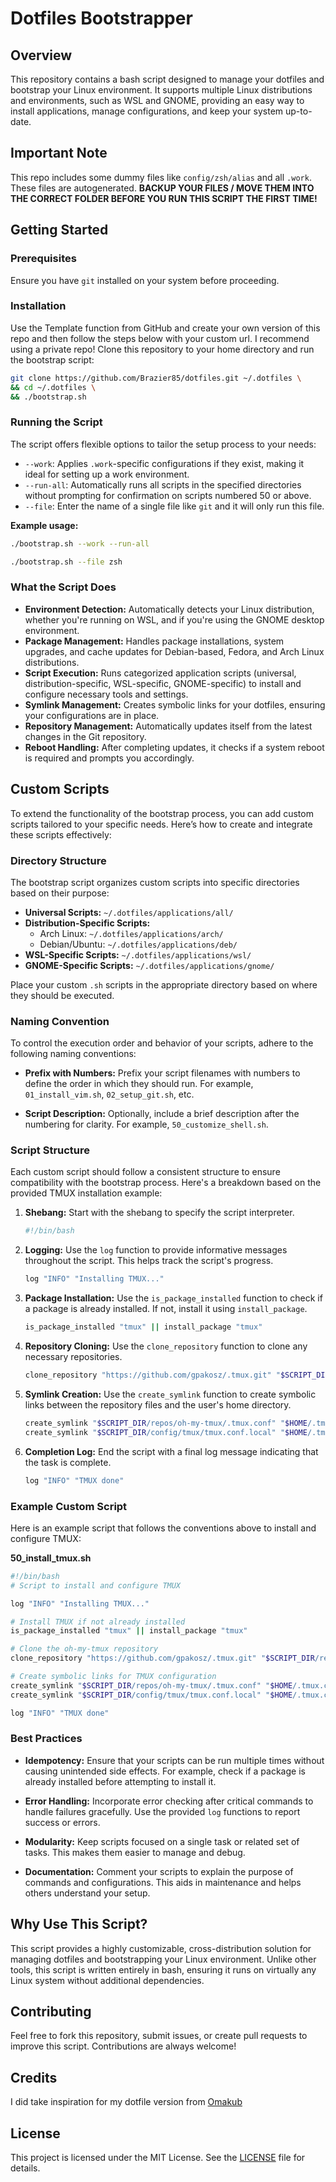 # Dotfiles Bootstrapper

## Overview
This repository contains a bash script designed to manage your dotfiles and bootstrap your Linux environment. It supports multiple Linux distributions and environments, such as WSL and GNOME, providing an easy way to install applications, manage configurations, and keep your system up-to-date.

## Important Note
This repo includes some dummy files like `config/zsh/alias` and all `.work`. These files are autogenerated.
**BACKUP YOUR FILES / MOVE THEM INTO THE CORRECT FOLDER BEFORE YOU RUN THIS SCRIPT THE FIRST TIME!**

## Getting Started

### Prerequisites
Ensure you have `git` installed on your system before proceeding.

### Installation
Use the Template function from GitHub and create your own version of this repo and then follow the steps below with your custom url. I recommend using a private repo!
Clone this repository to your home directory and run the bootstrap script:

```bash
git clone https://github.com/Brazier85/dotfiles.git ~/.dotfiles \
&& cd ~/.dotfiles \
&& ./bootstrap.sh
```

### Running the Script
The script offers flexible options to tailor the setup process to your needs:

- `--work`: Applies `.work`-specific configurations if they exist, making it ideal for setting up a work environment.
- `--run-all`: Automatically runs all scripts in the specified directories without prompting for confirmation on scripts numbered 50 or above.
- `--file`: Enter the name of a single file like `git` and it will only run this file.

**Example usage:**

```bash
./bootstrap.sh --work --run-all

./bootstrap.sh --file zsh
```

### What the Script Does
- **Environment Detection:** Automatically detects your Linux distribution, whether you're running on WSL, and if you're using the GNOME desktop environment.
- **Package Management:** Handles package installations, system upgrades, and cache updates for Debian-based, Fedora, and Arch Linux distributions.
- **Script Execution:** Runs categorized application scripts (universal, distribution-specific, WSL-specific, GNOME-specific) to install and configure necessary tools and settings.
- **Symlink Management:** Creates symbolic links for your dotfiles, ensuring your configurations are in place.
- **Repository Management:** Automatically updates itself from the latest changes in the Git repository.
- **Reboot Handling:** After completing updates, it checks if a system reboot is required and prompts you accordingly.

## Custom Scripts

To extend the functionality of the bootstrap process, you can add custom scripts tailored to your specific needs. Here’s how to create and integrate these scripts effectively:

### Directory Structure
The bootstrap script organizes custom scripts into specific directories based on their purpose:

- **Universal Scripts:** `~/.dotfiles/applications/all/`
- **Distribution-Specific Scripts:**
  - Arch Linux: `~/.dotfiles/applications/arch/`
  - Debian/Ubuntu: `~/.dotfiles/applications/deb/`
- **WSL-Specific Scripts:** `~/.dotfiles/applications/wsl/`
- **GNOME-Specific Scripts:** `~/.dotfiles/applications/gnome/`

Place your custom `.sh` scripts in the appropriate directory based on where they should be executed.

### Naming Convention
To control the execution order and behavior of your scripts, adhere to the following naming conventions:

- **Prefix with Numbers:** Prefix your script filenames with numbers to define the order in which they should run. For example, `01_install_vim.sh`, `02_setup_git.sh`, etc.

- **Script Description:** Optionally, include a brief description after the numbering for clarity. For example, `50_customize_shell.sh`.

### Script Structure
Each custom script should follow a consistent structure to ensure compatibility with the bootstrap process. Here's a breakdown based on the provided TMUX installation example:

1. **Shebang:** Start with the shebang to specify the script interpreter.

   ```bash
   #!/bin/bash
   ```

2. **Logging:** Use the `log` function to provide informative messages throughout the script. This helps track the script's progress.

   ```bash
   log "INFO" "Installing TMUX..."
   ```

3. **Package Installation:** Use the `is_package_installed` function to check if a package is already installed. If not, install it using `install_package`.

   ```bash
   is_package_installed "tmux" || install_package "tmux"
   ```

4. **Repository Cloning:** Use the `clone_repository` function to clone any necessary repositories.

   ```bash
   clone_repository "https://github.com/gpakosz/.tmux.git" "$SCRIPT_DIR/repos/oh-my-tmux"
   ```

5. **Symlink Creation:** Use the `create_symlink` function to create symbolic links between the repository files and the user's home directory.

   ```bash
   create_symlink "$SCRIPT_DIR/repos/oh-my-tmux/.tmux.conf" "$HOME/.tmux.conf"
   create_symlink "$SCRIPT_DIR/config/tmux/tmux.conf.local" "$HOME/.tmux.conf.local"
   ```

6. **Completion Log:** End the script with a final log message indicating that the task is complete.

   ```bash
   log "INFO" "TMUX done"
   ```

### Example Custom Script

Here is an example script that follows the conventions above to install and configure TMUX:

**50_install_tmux.sh**

```bash
#!/bin/bash
# Script to install and configure TMUX

log "INFO" "Installing TMUX..."

# Install TMUX if not already installed
is_package_installed "tmux" || install_package "tmux"

# Clone the oh-my-tmux repository
clone_repository "https://github.com/gpakosz/.tmux.git" "$SCRIPT_DIR/repos/oh-my-tmux"

# Create symbolic links for TMUX configuration
create_symlink "$SCRIPT_DIR/repos/oh-my-tmux/.tmux.conf" "$HOME/.tmux.conf"
create_symlink "$SCRIPT_DIR/config/tmux/tmux.conf.local" "$HOME/.tmux.conf.local"

log "INFO" "TMUX done"
```

### Best Practices
- **Idempotency:** Ensure that your scripts can be run multiple times without causing unintended side effects. For example, check if a package is already installed before attempting to install it.

- **Error Handling:** Incorporate error checking after critical commands to handle failures gracefully. Use the provided `log` functions to report success or errors.

- **Modularity:** Keep scripts focused on a single task or related set of tasks. This makes them easier to manage and debug.

- **Documentation:** Comment your scripts to explain the purpose of commands and configurations. This aids in maintenance and helps others understand your setup.

## Why Use This Script?
This script provides a highly customizable, cross-distribution solution for managing dotfiles and bootstrapping your Linux environment. Unlike other tools, this script is written entirely in bash, ensuring it runs on virtually any Linux system without additional dependencies.

## Contributing
Feel free to fork this repository, submit issues, or create pull requests to improve this script. Contributions are always welcome!

## Credits
I did take inspiration for my dotfile version from [Omakub](https://github.com/basecamp/omakub)

## License
This project is licensed under the MIT License. See the [LICENSE](LICENSE) file for details.
